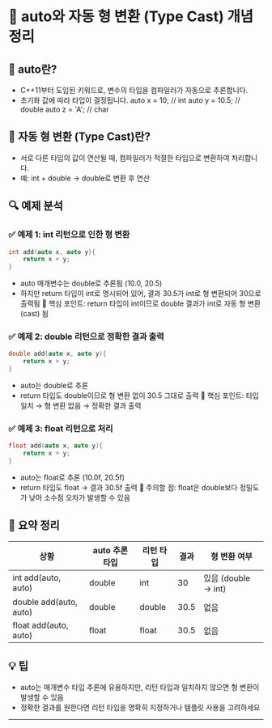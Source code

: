 # 🧠 auto와 자동 형 변환 (Type Cast) 개념 정리

## 🔹 auto란?
- C++11부터 도입된 키워드로, 변수의 타입을 컴파일러가 자동으로 추론합니다.
- 초기화 값에 따라 타입이 결정됩니다.
auto x = 10;     // int
auto y = 10.5;   // double
auto z = 'A';    // char



## 🔹 자동 형 변환 (Type Cast)란?
- 서로 다른 타입의 값이 연산될 때, 컴파일러가 적절한 타입으로 변환하여 처리합니다.
- 예: int + double → double로 변환 후 연산

## 🔍 예제 분석
### ✅ 예제 1: int 리턴으로 인한 형 변환
```cpp
int add(auto x, auto y){
    return x + y;
}
```

- auto 매개변수는 double로 추론됨 (10.0, 20.5)
- 하지만 return 타입이 int로 명시되어 있어, 결과 30.5가 int로 형 변환되어 30으로 출력됨
📌 핵심 포인트: return 타입이 int이므로 double 결과가 int로 자동 형 변환(cast) 됨

### ✅ 예제 2: double 리턴으로 정확한 결과 출력
```cpp
double add(auto x, auto y){
    return x + y;
}
```

- auto는 double로 추론
- return 타입도 double이므로 형 변환 없이 30.5 그대로 출력
📌 핵심 포인트: 타입 일치 → 형 변환 없음 → 정확한 결과 출력

### ✅ 예제 3: float 리턴으로 처리
```cpp
float add(auto x, auto y){
    return x + y;
}
```

- auto는 float로 추론 (10.0f, 20.5f)
- return 타입도 float → 결과 30.5f 출력
📌 주의할 점: float은 double보다 정밀도가 낮아 소수점 오차가 발생할 수 있음

## 🧩 요약 정리
| 상황 | auto 추론 타입 | 리턴 타입 | 결과 | 형 변환 여부 | 
|------|---------------|----------|-----|------------|
| int add(auto, auto) | double | int | 30 | 있음 (double → int) | 
| double add(auto, auto) | double | double | 30.5 | 없음 | 
| float add(auto, auto) | float | float | 30.5 | 없음 | 



## 💡 팁
- auto는 매개변수 타입 추론에 유용하지만, 리턴 타입과 일치하지 않으면 형 변환이 발생할 수 있음
- 정확한 결과를 원한다면 리턴 타입을 명확히 지정하거나 템플릿 사용을 고려하세요

---
